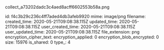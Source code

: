 collect_a73202dadc3c4aed8acff6602553b58a.png

id: f4c3b29c236c4ff7aded4db3afeb9920
mime: image/png
filename: 
created_time: 2020-05-21T09:08:38.115Z
updated_time: 2020-05-21T09:08:38.115Z
user_created_time: 2020-05-21T09:08:38.115Z
user_updated_time: 2020-05-21T09:08:38.115Z
file_extension: png
encryption_cipher_text: 
encryption_applied: 0
encryption_blob_encrypted: 0
size: 15976
is_shared: 0
type_: 4